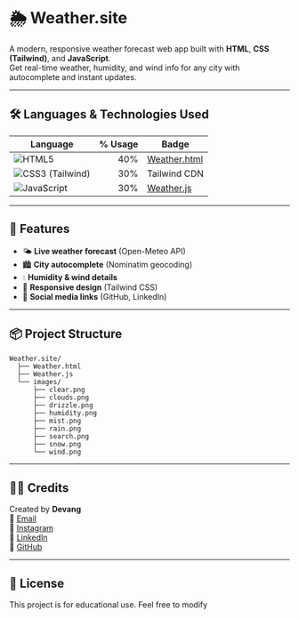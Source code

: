 # 🌦️ Weather.site

A modern, responsive weather forecast web app built with **HTML**, **CSS (Tailwind)**, and **JavaScript**.  
Get real-time weather, humidity, and wind info for any city with autocomplete and instant updates.

---

## 🛠️ Languages & Technologies Used

| Language      | % Usage | Badge                                                                 |
|---------------|--------:|-----------------------------------------------------------------------|
| ![HTML5](https://img.shields.io/badge/HTML5-E34F26?logo=html5&logoColor=white)        | 40%     | [Weather.html](Weather.html) |
| ![CSS3](https://img.shields.io/badge/CSS3-1572B6?logo=css3&logoColor=white) (Tailwind) | 30%     | Tailwind CDN                |
| ![JavaScript](https://img.shields.io/badge/JavaScript-F7DF1E?logo=javascript&logoColor=black) | 30%     | [Weather.js](Weather.js)    |

---

## 🚀 Features

- 🌤️ **Live weather forecast** (Open-Meteo API)
- 🏙️ **City autocomplete** (Nominatim geocoding)
- 💧 **Humidity & wind details**
- 🎨 **Responsive design** (Tailwind CSS)
- 🔗 **Social media links** (GitHub, LinkedIn)

---

## 📦 Project Structure

```
Weather.site/
  ├── Weather.html
  ├── Weather.js
  └── images/
      ├── clear.png
      ├── clouds.png
      ├── drizzle.png
      ├── humidity.png
      ├── mist.png
      ├── rain.png
      ├── search.png
      ├── snow.png
      └── wind.png
```

---

## 🙋‍♂️ Credits

Created by **Devang**  
📧 [Email](mailto:devangkumarprajapati1908@gmail.com)  
📸 [Instagram](https://www.instagram.com/dev_daksh__/)  
💼 [LinkedIn](https://www.linkedin.com/in/devang-kumar-41642a366)  
🐙 [GitHub](https://github.com/Devangdaksh)

---

## 📄 License

This project is for educational use. Feel free to modify